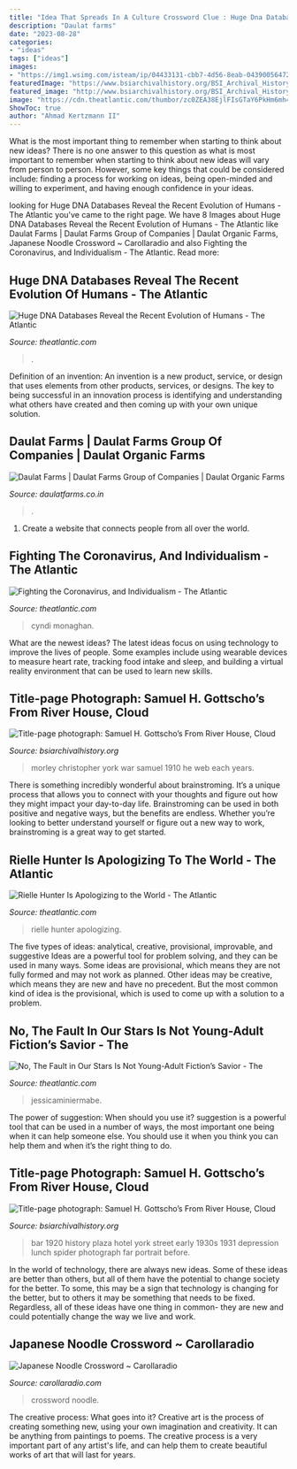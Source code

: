 ```yaml
---
title: "Idea That Spreads In A Culture Crossword Clue : Huge Dna Databases Reveal The Recent Evolution Of Humans"
description: "Daulat farms"
date: "2023-08-28"
categories:
- "ideas"
tags: ["ideas"]
images:
- "https://img1.wsimg.com/isteam/ip/04433131-cbb7-4d56-8eab-043900564722/logo/62182fd7-c82f-4299-b13b-37d25eb795ac.png/:/rs=h:92,cg:true,m/qt=q:95"
featuredImage: "https://www.bsiarchivalhistory.org/BSI_Archival_History/Woodys_pt_1_files/droppedImage_6.png"
featured_image: "http://www.bsiarchivalhistory.org/BSI_Archival_History/Woodys_pt_1_files/droppedImage_8.jpg"
image: "https://cdn.theatlantic.com/thumbor/zc0ZEA38EjlFIsGTaY6PkHm6mh4=/0x27:1280x694/960x500/media/img/mt/2014/06/TFiOS-1/original.jpg"
ShowToc: true
author: "Ahmad Kertzmann II"
---
```



What is the most important thing to remember when starting to think about new ideas?
There is no one answer to this question as what is most important to remember when starting to think about new ideas will vary from person to person. However, some key things that could be considered include: finding a process for working on ideas, being open-minded and willing to experiment, and having enough confidence in your ideas.

	

		
looking for Huge DNA Databases Reveal the Recent Evolution of Humans - The Atlantic you've came to the right page. We have 8 Images about Huge DNA Databases Reveal the Recent Evolution of Humans - The Atlantic like Daulat Farms | Daulat Farms Group of Companies | Daulat Organic Farms, Japanese Noodle Crossword ~ Carollaradio and also Fighting the Coronavirus, and Individualism - The Atlantic. Read more:
		
    
## Huge DNA Databases Reveal The Recent Evolution Of Humans - The Atlantic

<img loading=lazy src="https://cdn.theatlantic.com/thumbor/XXTXSsiZ5hZKOlS0TQgviJzsPYo=/0x102:2499x1404/960x500/media/img/mt/2017/09/RTX176DL/original.jpg" onerror="this.onerror=null;this.src='https://tse1.mm.bing.net/th?id=OIP.s38bbZpSd62pYAC8hVpK3wHaD2&amp;pid=15.1';" alt="Huge DNA Databases Reveal the Recent Evolution of Humans - The Atlantic">

_Source: theatlantic.com_

>. 

	

Definition of an invention:
An invention is a new product, service, or design that uses elements from other products, services, or designs. The key to being successful in an innovation process is identifying and understanding what others have created and then coming up with your own unique solution.

    
## Daulat Farms | Daulat Farms Group Of Companies | Daulat Organic Farms

<img loading=lazy src="https://img1.wsimg.com/isteam/ip/04433131-cbb7-4d56-8eab-043900564722/logo/62182fd7-c82f-4299-b13b-37d25eb795ac.png/:/rs=h:92,cg:true,m/qt=q:95" onerror="this.onerror=null;this.src='https://tse4.mm.bing.net/th?id=OIP.cuMTJoeKe1NXpgjcXiksTAAAAA&amp;pid=15.1';" alt="Daulat Farms | Daulat Farms Group of Companies | Daulat Organic Farms">

_Source: daulatfarms.co.in_

>. 

	

1. Create a website that connects people from all over the world.

    
## Fighting The Coronavirus, And Individualism - The Atlantic

<img loading=lazy src="https://cdn.theatlantic.com/thumbor/M_ZjNGtAjCNYU1X_Sa5D3szSGTI=/0x0:2000x1125/720x405/https://cdn.theatlantic.com/assets/media/img/mt/2020/03/Getty_Cyndi_Monaghan/original.jpg" onerror="this.onerror=null;this.src='https://tse4.mm.bing.net/th?id=OIP.BiO100SBeoknScf0nTvMzAHaEK&amp;pid=15.1';" alt="Fighting the Coronavirus, and Individualism - The Atlantic">

_Source: theatlantic.com_

>cyndi monaghan. 

	

What are the newest ideas?
The latest ideas focus on using technology to improve the lives of people. Some examples include using wearable devices to measure heart rate, tracking food intake and sleep, and building a virtual reality environment that can be used to learn new skills.

    
## Title-page Photograph: Samuel H. Gottscho’s From River House, Cloud

<img loading=lazy src="http://www.bsiarchivalhistory.org/BSI_Archival_History/Woodys_pt_1_files/droppedImage_8.jpg" onerror="this.onerror=null;this.src='https://tse1.mm.bing.net/th?id=OIP.dCxLWmfwbVOuk-_TxnH5awAAAA&amp;pid=15.1';" alt="Title-page photograph: Samuel H. Gottscho’s From River House, Cloud">

_Source: bsiarchivalhistory.org_

>morley christopher york war samuel 1910 he web each years. 

	

There is something incredibly wonderful about brainstroming. It’s a unique process that allows you to connect with your thoughts and figure out how they might impact your day-to-day life. Brainstroming can be used in both positive and negative ways, but the benefits are endless. Whether you’re looking to better understand yourself or figure out a new way to work, brainstroming is a great way to get started.

    
## Rielle Hunter Is Apologizing To The World - The Atlantic

<img loading=lazy src="https://cdn.theatlantic.com/thumbor/eY83lybJRNZgqn0rk8SlHOsszxw=/0x103:1000x665/750x422/https://cdn.theatlantic.com/media/old_wire/img/upload/2013/10/15/AP120513033130/original.jpg" onerror="this.onerror=null;this.src='https://tse3.mm.bing.net/th?id=OIP.jgC15MtcQZOQPtk1v4d0nwHaEK&amp;pid=15.1';" alt="Rielle Hunter Is Apologizing to the World - The Atlantic">

_Source: theatlantic.com_

>rielle hunter apologizing. 

	

The five types of ideas: analytical, creative, provisional, improvable, and suggestive
Ideas are a powerful tool for problem solving, and they can be used in many ways. Some ideas are provisional, which means they are not fully formed and may not work as planned. Other ideas may be creative, which means they are new and have no precedent. But the most common kind of idea is the provisional, which is used to come up with a solution to a problem.

    
## No, The Fault In Our Stars Is Not Young-Adult Fiction’s Savior - The

<img loading=lazy src="https://cdn.theatlantic.com/thumbor/zc0ZEA38EjlFIsGTaY6PkHm6mh4=/0x27:1280x694/960x500/media/img/mt/2014/06/TFiOS-1/original.jpg" onerror="this.onerror=null;this.src='https://tse3.mm.bing.net/th?id=OIP.ItOUUOtUQInjXrBwRuyloAHaD2&amp;pid=15.1';" alt="No, The Fault in Our Stars Is Not Young-Adult Fiction’s Savior - The">

_Source: theatlantic.com_

>jessicaminiermabe. 

	

The power of suggestion: When should you use it?
suggestion is a powerful tool that can be used in a number of ways, the most important one being when it can help someone else. You should use it when you think you can help them and when it’s the right thing to do.

    
## Title-page Photograph: Samuel H. Gottscho’s From River House, Cloud

<img loading=lazy src="https://www.bsiarchivalhistory.org/BSI_Archival_History/Woodys_pt_1_files/droppedImage_6.png" onerror="this.onerror=null;this.src='https://tse1.mm.bing.net/th?id=OIP.PLJldslxKrjtg3bufNF__QHaFM&amp;pid=15.1';" alt="Title-page photograph: Samuel H. Gottscho’s From River House, Cloud">

_Source: bsiarchivalhistory.org_

>bar 1920 history plaza hotel york street early 1930s 1931 depression lunch spider photograph far portrait before. 

	

In the world of technology, there are always new ideas. Some of these ideas are better than others, but all of them have the potential to change society for the better. To some, this may be a sign that technology is changing for the better, but to others it may be something that needs to be fixed. Regardless, all of these ideas have one thing in common- they are new and could potentially change the way we live and work.

    
## Japanese Noodle Crossword ~ Carollaradio

<img loading=lazy src="https://carollaradio.com/g/004-striking-japanese-noodle-crossword-ideas.jpg" onerror="this.onerror=null;this.src='https://tse2.mm.bing.net/th?id=OIP.kLbJ4w0nDi1Zr9OfyRBRwwHaGa&amp;pid=15.1';" alt="Japanese Noodle Crossword ~ Carollaradio">

_Source: carollaradio.com_

>crossword noodle. 

	

The creative process: What goes into it?
Creative art is the process of creating something new, using your own imagination and creativity. It can be anything from paintings to poems. The creative process is a very important part of any artist's life, and can help them to create beautiful works of art that will last for years.

